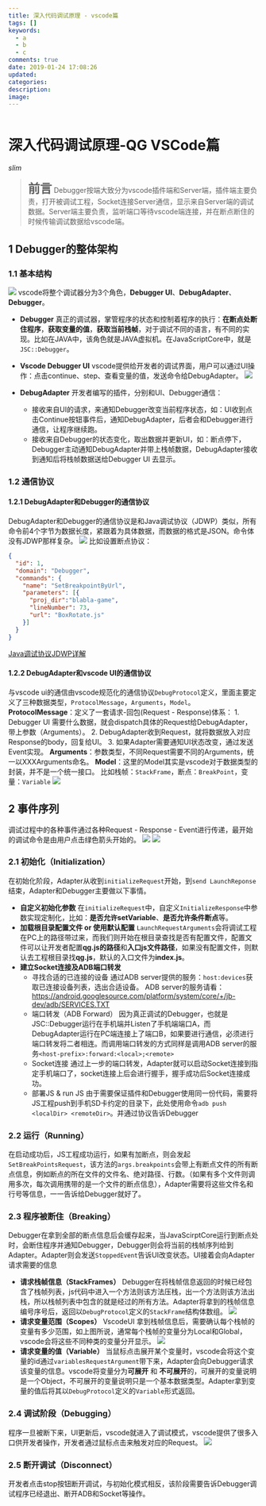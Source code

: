 ```yaml
---
title: 深入代码调试原理 - vscode篇
tags: []
keywords:
  - a
  - b
  - c
comments: true
date: 2019-01-24 17:08:26
updated:
categories:
description:
image:
---
```

<p class="description"></p>

<img src="" class="img-topic"/>


<br />

# 深入代码调试原理-QG VSCode篇
*slim*

> <font size=5>**前言**</font>
> Debugger按端大致分为vscode插件端和Server端，插件端主要负责，打开被调试工程，Socket连接Server通信，显示来自Server端的调试数据。Server端主要负责，监听端口等待vscode端连接，并在断点断住的时候传输调试数据给vscode端。

## 1 Debugger的整体架构
### 1.1 基本结构
![](./深入代码调试原理-vscode篇/debug-extension-api.png)
vscode将整个调试器分为3个角色，**Debugger UI**、**DebugAdapter**、**Debugger**。
-   **Debugger**
    真正的调试器，掌管程序的状态和控制着程序的执行：**在断点处断住程序**，**获取变量的值**，**获取当前栈帧**，对于调试不同的语言，有不同的实现。比如在JAVA中，该角色就是JAVA虚拟机。在JavaScriptCore中，就是`JSC::Debugger`。

-   **Vscode Debugger UI**
    vscode提供给开发者的调试界面，用户可以通过UI操作：点击continue、step、查看变量的值，发送命令给DebugAdapter。
    ![](./深入代码调试原理-vscode篇/vscode_debugger_ui.png)

-   **DebugAdapter**
    开发者编写的插件，分别和UI、Debugger通信：
    -   接收来自UI的请求，来通知Debugger改变当前程序状态，如：UI收到点击Continue按钮事件后，通知DebugAdapter，后者会和Debugger进行通信，让程序继续跑。
    -   接收来自Debugger的状态变化，取出数据并更新UI，如：断点停下，Debugger主动通知DebugAdapter并带上栈帧数据，DebugAdapter接收到通知后将栈帧数据送给Debugger UI 去显示。
  

### 1.2 通信协议
#### 1.2.1 DebugAdapter和Debugger的通信协议
DebugAdapter和Debugger的通信协议是和Java调试协议（JDWP）类似，所有命令前4个字节为数据长度，紧跟着为具体数据，而数据的格式是JSON。命令体没有JDWP那样复杂。
![](./深入代码调试原理-vscode篇/JSDWP协议.png)
比如设置断点协议：
```json
{
  "id": 1,
  "domain": "Debugger",
  "commands": {
    "name": "SetBreakpointByUrl",
    "parameters": [{
      "proj_dir":"blabla-game",
      "lineNumber": 73,
      "url": "BoxRotate.js"
    }]
  }
}
```
[Java调试协议JDWP详解](https://www.ibm.com/developerworks/cn/java/j-lo-jpda3/index.html)

#### 1.2.2 DebugAdapter和vscode UI的通信协议
与vscode ui的通信由vscode规范化的通信协议`DebugProtocol`定义，里面主要定义了三种数据类型，`ProtocolMessage`，`Arguments`，`Model`。
**ProtocolMessage**：定义了一套请求-回包(Request - Response)体系：
    1. Debugger UI 需要什么数据，就会dispatch具体的Request给DebugAdapter，带上参数（Arguments）。
    2. DebugAdapter收到Request，就将数据放入对应Response的body，回复给UI。
    3. 如果Adapter需要通知UI状态改变，通过发送Event实现。
**Arguments**：参数类型，不同Request需要不同的Arguments，统一以XXXArguments命名。
**Model**：这里的Model其实是vscode对于数据类型的封装，并不是一个统一接口。
比如栈帧：`StackFrame`，断点：`BreakPoint`，变量：`Variable`
![](./深入代码调试原理-vscode篇/plantuml_debug_protocol.png)

## 2 事件序列
调试过程中的各种事件通过各种Request - Response - Event进行传递，最开始的调试命令是由用户点击绿色箭头开始的。
![](./深入代码调试原理-vscode篇/start_debug.png)
![](./深入代码调试原理-vscode篇/plantuml_debug_adapter_events.png)

### 2.1 初始化（Initialization）
在初始化阶段，Adapter从收到`initializeRequest`开始，到`send LaunchReponse`结束，Adapter和Debugger主要做以下事情。
-   **自定义初始化参数**
    在`initializeRequest`中，自定义`InitializeResponse`中参数实现定制化，比如：**是否允许setVariable**、**是否允许条件断点**等。
-   **加载根目录配置文件 or 使用默认配置**
    `LaunchRequestArguments`会将调试工程在PC上的路径带过来，而我们则开始在根目录查找是否有配置文件，配置文件可以让开发者配置**qg.js的路径**和**入口js文件路径**，如果没有配置文件，则默认去工程根目录找**qg.js**，默认的入口文件为**index.js**。
-   **建立Socket连接及ADB端口转发**
    -   寻找合适的已连接的设备
        通过ADB server提供的服务：`host:devices`获取已连接设备列表，选出合适设备。
        ADB server的服务请看：https://android.googlesource.com/platform/system/core/+/jb-dev/adb/SERVICES.TXT
    -   端口转发（ADB Forward）
        因为真正调试的Debugger，也就是JSC::Debugger运行在手机端并Listen了手机端端口A，而DebugAdapter运行在PC端连接上了端口B，如果要进行通信，必须进行端口转发将二者相连。而调用端口转发的方式同样是调用ADB server的服务`<host-prefix>:forward:<local>;<remote>`
    -   Socket连接
        通过上一步的端口转发，Adapter就可以启动Socket连接到指定手机端口了，socket连接上后会进行握手，握手成功后Socket连接成功。
    -   部署JS & run JS
        由于需要保证插件和Debugger使用同一份代码，需要将JS工程push到手机SD卡约定的目录下，此处使用命令`adb push <localDir> <remoteDir>`。并通过协议告诉Debugger

### 2.2 运行（Running）
在启动成功后，JS工程成功运行，如果有加断点，则会发起`SetBreakPointsRequest`，该方法的`args.breakpoints`会带上有断点文件的所有断点信息，例如断点的所在文件的文件名、绝对路径、行数。（如果有多个文件则调用多次，每次调用携带的是一个文件的断点信息），Adapter需要将这些文件名和行号等信息，一一告诉给Debugger就好了。

### 2.3 程序被断住（Breaking）
Debugger在拿到全部的断点信息后会缓存起来，当JavaScirptCore运行到断点处时，会断住程序并通知Debugger，Debugger则会将当前的栈帧序列给到Adapter。Adapter则会发送`StoppedEvent`告诉UI改变状态。UI接着会向Adapter请求需要的信息
-   **请求栈帧信息（StackFrames）**
    Debugger在将栈帧信息返回的时候已经包含了栈帧列表，js代码中进入一个方法则该方法压栈，出一个方法则该方法出栈，所以栈帧列表中包含的就是经过的所有方法。Adapter将拿到的栈帧信息编号序号后，返回以`DebugProtocol`定义的`StackFrame`结构体数组。
    ![](./深入代码调试原理-vscode篇/stack_frames.jpg)
-   **请求变量范围（Scopes）**
    VscodeUI 拿到栈帧信息后，需要确认每个栈帧的变量有多少范围，如上图所说，通常每个栈帧的变量分为Local和Global，vscode会将这些不同种类的变量分开显示。
     ![](./深入代码调试原理-vscode篇/scopes.jpg)
-   **请求变量的值（Variable）**
    当鼠标点击展开某个变量时，vscode会将这个变量的id通过`variablesRequestArgument`带下来，Adapter会向Debugger请求该变量的信息。vscode将变量分为**可展开** 和 **不可展开**的，可展开的变量说明是一个Object，不可展开的变量说明只是一个基本数据类型。Adapter拿到变量的值后将其以`DebugProtocol`定义的`Variable`形式返回。

### 2.4 调试阶段（Debugging）
程序一旦被断下来，UI更新后，vscode就进入了调试模式，vscode提供了很多入口供开发者操作，开发者通过鼠标点击来触发对应的Request。
![](./深入代码调试原理-vscode篇/debugging.jpg)

### 2.5 断开调试（Disconnect）
开发者点击stop按钮断开调试，与初始化模式相反，该阶段需要告诉Debugger调试程序已经退出、断开ADB和Socket等操作。